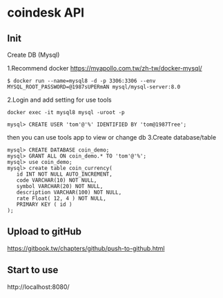 # coindesk API

## Init

Create DB (Mysql)

1.Recommend docker https://myapollo.com.tw/zh-tw/docker-mysql/
```
$ docker run --name=mysql8 -d -p 3306:3306 --env MYSQL_ROOT_PASSWORD=@1987sUPERmAN mysql/mysql-server:8.0
```
2.Login and add setting for use tools
```
docker exec -it mysql8 mysql -uroot -p
```
```
mysql> CREATE USER 'tom'@'%' IDENTIFIED BY 'tom@1987Tree';
```
then you can use tools app to view or change db
3.Create database/table
```
mysql> CREATE DATABASE coin_demo;
mysql> GRANT ALL ON coin_demo.* TO 'tom'@'%';
mysql> use coin_demo;
mysql> create table coin_currency(
   id INT NOT NULL AUTO_INCREMENT,
   code VARCHAR(10) NOT NULL,
   symbol VARCHAR(20) NOT NULL,
   description VARCHAR(100) NOT NULL,
   rate Float( 12, 4 ) NOT NULL,
   PRIMARY KEY ( id )
);
```

## Upload to gitHub

https://gitbook.tw/chapters/github/push-to-github.html

## Start to use

http://localhost:8080/